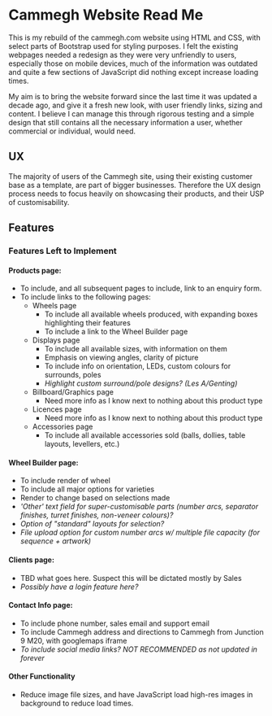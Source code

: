 # Cammegh Website Read Me

This is my rebuild of the cammegh.com website using HTML and CSS, with select parts of Bootstrap used for styling purposes. I felt the existing webpages needed a redesign as they were very unfriendly to users, especially those on mobile devices, much of the information was outdated and quite a few sections of JavaScript did nothing except increase loading times.

My aim is to bring the website forward since the last time it was updated a decade ago, and give it a fresh new look, with user friendly links, sizing and content. I believe I can manage this through rigorous testing and a simple design that still contains all the necessary information a user, whether commercial or individual, would need.

## UX

The majority of users of the Cammegh site, using their existing customer base as a template, are part of bigger businesses. Therefore the UX design process needs to focus heavily on showcasing their products, and their USP of customisability.

## Features

### Features Left to Implement

#### Products page:
- To include, and all subsequent pages to include, link to an enquiry form.
- To include links to the following pages:
    - Wheels page
        - To include all available wheels produced, with expanding boxes highlighting their features
        - To include a link to the Wheel Builder page
    - Displays page
        - To include all available sizes, with information on them
        - Emphasis on viewing angles, clarity of picture
        - To include info on orientation, LEDs, custom colours for surrounds, poles
        - *Highlight custom surround/pole designs? (Les A/Genting)*
    - Billboard/Graphics page
        - Need more info as I know next to nothing about this product type
    - Licences page
        - Need more info as I know next to nothing about this product type
    - Accessories page
        - To include all available accessories sold (balls, dollies, table layouts, levellers, etc.)

#### Wheel Builder page:
- To include render of wheel
- To include all major options for varieties
- Render to change based on selections made
- *'Other' text field for super-customisable parts (number arcs, separator finishes, turret finishes, non-veneer colours)?*
- *Option of "standard" layouts for selection?*
- *File upload option for custom number arcs w/ multiple file capacity (for sequence + artwork)*

#### Clients page:
- TBD what goes here. Suspect this will be dictated mostly by Sales
- *Possibly have a login feature here?*

#### Contact Info page:
- To include phone number, sales email and support email
- To include Cammegh address and directions to Cammegh from Junction 9 M20, with googlemaps iframe
- *To include social media links? NOT RECOMMENDED as not updated in forever*

#### Other Functionality
- Reduce image file sizes, and have JavaScript load high-res images in background to reduce load times.